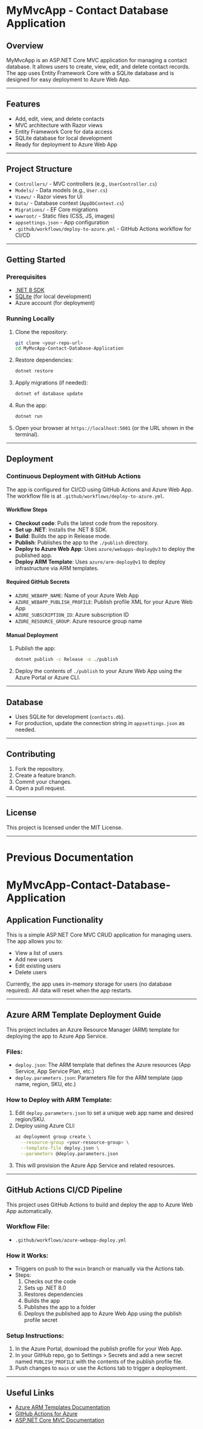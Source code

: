 # MyMvcApp - Contact Database Application

## Overview

MyMvcApp is an ASP.NET Core MVC application for managing a contact database. It allows users to create, view, edit, and delete contact records. The app uses Entity Framework Core with a SQLite database and is designed for easy deployment to Azure Web App.

---

## Features

- Add, edit, view, and delete contacts
- MVC architecture with Razor views
- Entity Framework Core for data access
- SQLite database for local development
- Ready for deployment to Azure Web App

---

## Project Structure

- `Controllers/` - MVC controllers (e.g., `UserController.cs`)
- `Models/` - Data models (e.g., `User.cs`)
- `Views/` - Razor views for UI
- `Data/` - Database context (`AppDbContext.cs`)
- `Migrations/` - EF Core migrations
- `wwwroot/` - Static files (CSS, JS, images)
- `appsettings.json` - App configuration
- `.github/workflows/deploy-to-azure.yml` - GitHub Actions workflow for CI/CD

---

## Getting Started

### Prerequisites

- [.NET 8 SDK](https://dotnet.microsoft.com/download)
- [SQLite](https://www.sqlite.org/download.html) (for local development)
- Azure account (for deployment)

### Running Locally

1. Clone the repository:
   ```bash
   git clone <your-repo-url>
   cd MyMvcApp-Contact-Database-Application
   ```

2. Restore dependencies:
   ```bash
   dotnet restore
   ```

3. Apply migrations (if needed):
   ```bash
   dotnet ef database update
   ```

4. Run the app:
   ```bash
   dotnet run
   ```

5. Open your browser at `https://localhost:5001` (or the URL shown in the terminal).

---

## Deployment

### Continuous Deployment with GitHub Actions

The app is configured for CI/CD using GitHub Actions and Azure Web App. The workflow file is at `.github/workflows/deploy-to-azure.yml`.

#### Workflow Steps

- **Checkout code**: Pulls the latest code from the repository.
- **Set up .NET**: Installs the .NET 8 SDK.
- **Build**: Builds the app in Release mode.
- **Publish**: Publishes the app to the `./publish` directory.
- **Deploy to Azure Web App**: Uses `azure/webapps-deploy@v3` to deploy the published app.
- **Deploy ARM Template**: Uses `azure/arm-deploy@v1` to deploy infrastructure via ARM templates.

#### Required GitHub Secrets

- `AZURE_WEBAPP_NAME`: Name of your Azure Web App
- `AZURE_WEBAPP_PUBLISH_PROFILE`: Publish profile XML for your Azure Web App
- `AZURE_SUBSCRIPTION_ID`: Azure subscription ID
- `AZURE_RESOURCE_GROUP`: Azure resource group name

#### Manual Deployment

1. Publish the app:
   ```bash
   dotnet publish -c Release -o ./publish
   ```
2. Deploy the contents of `./publish` to your Azure Web App using the Azure Portal or Azure CLI.

---

## Database

- Uses SQLite for development (`contacts.db`).
- For production, update the connection string in `appsettings.json` as needed.

---

## Contributing

1. Fork the repository.
2. Create a feature branch.
3. Commit your changes.
4. Open a pull request.

---

## License

This project is licensed under the MIT License.

---

# Previous Documentation

<!--
The following section is the previous documentation for reference. You may remove or update it as needed.
-->

# MyMvcApp-Contact-Database-Application

## Application Functionality

This is a simple ASP.NET Core MVC CRUD application for managing users. The app allows you to:
- View a list of users
- Add new users
- Edit existing users
- Delete users

Currently, the app uses in-memory storage for users (no database required). All data will reset when the app restarts.

---

## Azure ARM Template Deployment Guide

This project includes an Azure Resource Manager (ARM) template for deploying the app to Azure App Service.

### Files:
- `deploy.json`: The ARM template that defines the Azure resources (App Service, App Service Plan, etc.)
- `deploy.parameters.json`: Parameters file for the ARM template (app name, region, SKU, etc.)

### How to Deploy with ARM Template:
1. Edit `deploy.parameters.json` to set a unique web app name and desired region/SKU.
2. Deploy using Azure CLI:
   ```bash
   az deployment group create \
     --resource-group <your-resource-group> \
     --template-file deploy.json \
     --parameters @deploy.parameters.json
   ```
3. This will provision the Azure App Service and related resources.

---

## GitHub Actions CI/CD Pipeline

This project uses GitHub Actions to build and deploy the app to Azure Web App automatically.

### Workflow File:
- `.github/workflows/azure-webapp-deploy.yml`

### How it Works:
- Triggers on push to the `main` branch or manually via the Actions tab.
- Steps:
  1. Checks out the code
  2. Sets up .NET 8.0
  3. Restores dependencies
  4. Builds the app
  5. Publishes the app to a folder
  6. Deploys the published app to Azure Web App using the publish profile secret

### Setup Instructions:
1. In the Azure Portal, download the publish profile for your Web App.
2. In your GitHub repo, go to Settings > Secrets and add a new secret named `PUBLISH_PROFILE` with the contents of the publish profile file.
3. Push changes to `main` or use the Actions tab to trigger a deployment.

---

## Useful Links
- [Azure ARM Templates Documentation](https://docs.microsoft.com/azure/azure-resource-manager/templates/overview)
- [GitHub Actions for Azure](https://docs.microsoft.com/azure/developer/github/)
- [ASP.NET Core MVC Documentation](https://docs.microsoft.com/aspnet/core/mvc/)
